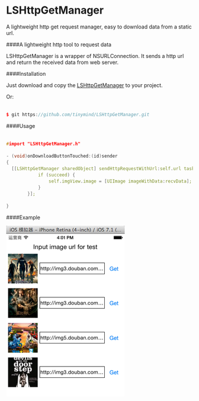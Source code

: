 LSHttpGetManager
================

A lightweight http get request manager, easy to download data from a static url.

####A lightweight http tool to request data

LSHttpGetManager is a wrapper of NSURLConnection. It sends a http url and return the received data from web server.

####Installation

Just download and copy the [LSHttpGetManager](https://github.com/tinymind/LSHttpGetManager/tree/master/LSHttpGetManager) to your project.

Or:

```cpp

$ git https://github.com/tinymind/LSHttpGetManager.git
```

####Usage

```cpp

#import "LSHttpGetManager.h"

- (void)onDownloadButtonTouched:(id)sender
{
  [[LSHttpGetManager sharedObject] sendHttpRequestWithUrl:self.url taskKey:self.taskKey completion:^(BOOL succeed, NSData *recvData, NSError *error) {
            if (succeed) {
                self.imgView.image = [UIImage imageWithData:recvData];
            }
        }];

}
```

####Example

![Example](https://github.com/tinymind/LSHttpGetManager/raw/master/example.png)
